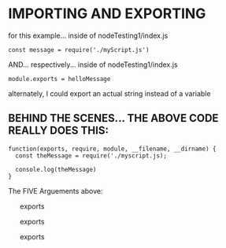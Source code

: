 # IMPORTING AND EXPORTING

for this example... inside of nodeTesting1/index.js

`const message = require('./myScript.js')`

AND... respectively... inside of nodeTesting1/index.js

`module.exports = helloMessage`
  
alternately, I could export an actual string instead of a variable

## BEHIND THE SCENES... THE ABOVE CODE REALLY DOES THIS:

```
function(exports, require, module, __filename, __dirname) {
  const theMessage = require('./myscript.js);

  console.log(theMessage)
}
```

The FIVE Arguements above:
<ol>exports</ol>
<ol>exports</ol>
<ol>exports</ol>